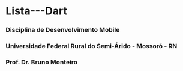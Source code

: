 # Lista---Dart
### Disciplina de Desenvolvimento Mobile 
### Universidade Federal Rural do Semi-Árido - Mossoró - RN
### Prof. Dr. Bruno Monteiro
